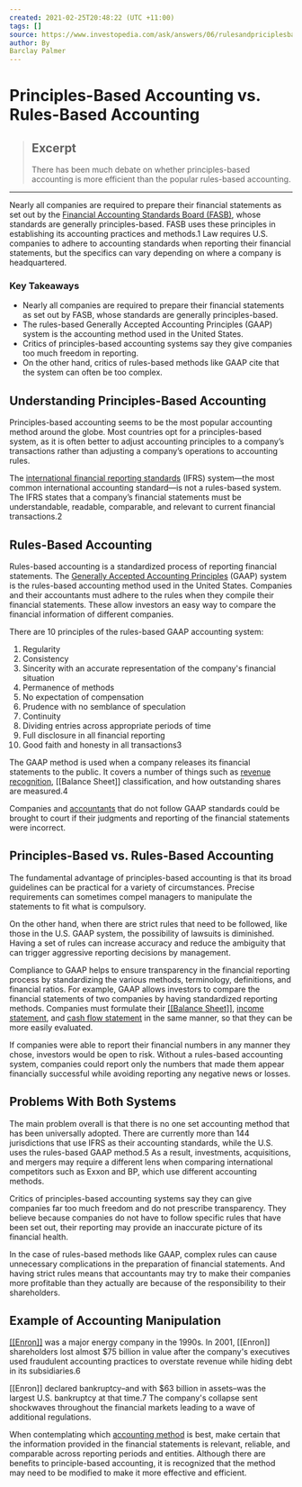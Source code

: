 ```yaml
---
created: 2021-02-25T20:48:22 (UTC +11:00)
tags: []
source: https://www.investopedia.com/ask/answers/06/rulesandpriciplesbasedaccounting.asp
author: By
Barclay Palmer
---
```


# Principles-Based Accounting vs. Rules-Based Accounting

> ## Excerpt
> There has been much debate on whether principles-based accounting is more efficient than the popular rules-based accounting.

---
Nearly all companies are required to prepare their financial statements as set out by the [Financial Accounting Standards Board (FASB)](https://www.investopedia.com/terms/f/fasb.asp), whose standards are generally principles-based. FASB uses these principles in establishing its accounting practices and methods.1 Law requires U.S. companies to adhere to accounting standards when reporting their financial statements, but the specifics can vary depending on where a company is headquartered.

### Key Takeaways

-   Nearly all companies are required to prepare their financial statements as set out by FASB, whose standards are generally principles-based.
-   The rules-based Generally Accepted Accounting Principles (GAAP) system is the accounting method used in the United States.
-   Critics of principles-based accounting systems say they give companies too much freedom in reporting.
-   On the other hand, critics of rules-based methods like GAAP cite that the system can often be too complex.

## Understanding Principles-Based Accounting

Principles-based accounting seems to be the most popular accounting method around the globe. Most countries opt for a principles-based system, as it is often better to adjust accounting principles to a company’s transactions rather than adjusting a company’s operations to accounting rules.

The [international financial reporting standards](https://www.investopedia.com/terms/i/ifrs.asp) (IFRS) system—the most common international accounting standard—is not a rules-based system. The IFRS states that a company’s financial statements must be understandable, readable, comparable, and relevant to current financial transactions.2

## Rules-Based Accounting

Rules-based accounting is a standardized process of reporting financial statements. The [Generally Accepted Accounting Principles](https://www.investopedia.com/terms/g/gaap.asp) (GAAP) system is the rules-based accounting method used in the United States. Companies and their accountants must adhere to the rules when they compile their financial statements. These allow investors an easy way to compare the financial information of different companies.

There are 10 principles of the rules-based GAAP accounting system:

1.  Regularity
2.  Consistency
3.  Sincerity with an accurate representation of the company's financial situation
4.  Permanence of methods
5.  No expectation of compensation
6.  Prudence with no semblance of speculation
7.  Continuity
8.  Dividing entries across appropriate periods of time
9.  Full disclosure in all financial reporting
10.  Good faith and honesty in all transactions3

The GAAP method is used when a company releases its financial statements to the public. It covers a number of things such as [revenue recognition](https://www.investopedia.com/terms/r/revenuerecognition.asp), [[Balance Sheet]] classification, and how outstanding shares are measured.4

Companies and [accountants](https://www.investopedia.com/terms/a/accountant.asp) that do not follow GAAP standards could be brought to court if their judgments and reporting of the financial statements were incorrect.

## Principles-Based vs. Rules-Based Accounting

The fundamental advantage of principles-based accounting is that its broad guidelines can be practical for a variety of circumstances. Precise requirements can sometimes compel managers to manipulate the statements to fit what is compulsory.

On the other hand, when there are strict rules that need to be followed, like those in the U.S. GAAP system, the possibility of lawsuits is diminished. Having a set of rules can increase accuracy and reduce the ambiguity that can trigger aggressive reporting decisions by management.

Compliance to GAAP helps to ensure transparency in the financial reporting process by standardizing the various methods, terminology, definitions, and financial ratios. For example, GAAP allows investors to compare the financial statements of two companies by having standardized reporting methods. Companies must formulate their [[[Balance Sheet]]](https://www.investopedia.com/terms/b/balancesheet.asp), [income statement](https://www.investopedia.com/terms/i/incomestatement.asp), and [cash flow statement](https://www.investopedia.com/investing/what-is-a-cash-flow-statement/) in the same manner, so that they can be more easily evaluated.

If companies were able to report their financial numbers in any manner they chose, investors would be open to risk. Without a rules-based accounting system, companies could report only the numbers that made them appear financially successful while avoiding reporting any negative news or losses.

## Problems With Both Systems

The main problem overall is that there is no one set accounting method that has been universally adopted. There are currently more than 144 jurisdictions that use IFRS as their accounting standards, while the U.S. uses the rules-based GAAP method.5 As a result, investments, acquisitions, and mergers may require a different lens when comparing international competitors such as Exxon and BP, which use different accounting methods.

Critics of principles-based accounting systems say they can give companies far too much freedom and do not prescribe transparency. They believe because companies do not have to follow specific rules that have been set out, their reporting may provide an inaccurate picture of its financial health.

In the case of rules-based methods like GAAP, complex rules can cause unnecessary complications in the preparation of financial statements. And having strict rules means that accountants may try to make their companies more profitable than they actually are because of the responsibility to their shareholders.

## Example of Accounting Manipulation

[[[Enron]]](https://www.investopedia.com/terms/e/[[Enron]].asp) was a major energy company in the 1990s. In 2001, [[Enron]] shareholders lost almost $75 billion in value after the company's executives used fraudulent accounting practices to overstate revenue while hiding debt in its subsidiaries.6

[[Enron]] declared bankruptcy–and with $63 billion in assets–was the largest U.S. bankruptcy at that time.7 The company's collapse sent shockwaves throughout the financial markets leading to a wave of additional regulations.

When contemplating which [accounting method](https://www.investopedia.com/terms/a/accountingmethod.asp) is best, make certain that the information provided in the financial statements is relevant, reliable, and comparable across reporting periods and entities. Although there are benefits to principle-based accounting, it is recognized that the method may need to be modified to make it more effective and efficient.
